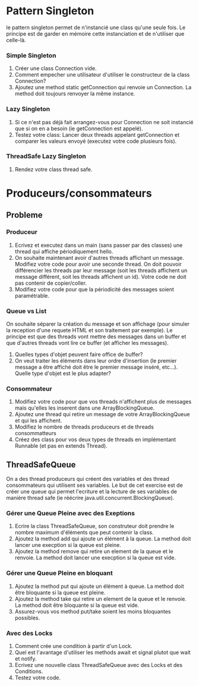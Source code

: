 # Pattern Singleton

le pattern singleton permet de n'instancié une class qu'une seule fois. 
Le principe est de garder en mémoire cette instanciation et de n'utiliser que celle-là.

### Simple Singleton 

1. Créer une class Connection vide.
2. Comment empecher une utilisateur d'utiliser le constructeur de la class Connection?
3. Ajoutez une method static getConnection qui renvoie un Connection. La method doit toujours renvoyer la même instance.

### Lazy Singleton

1. Si ce n'est pas déjà fait arrangez-vous pour Connection ne soit instancié que si on en a besoin (ie getConnection est appelé).
2. Testez votre class: Lancer deux threads appelant getConnection et comparer les valeurs envoyé (executez votre code plusieurs fois).

### ThreadSafe Lazy Singleton

1. Rendez votre class thread safe.



# Produceurs/consommateurs

## Probleme 

### Produceur
1. Ecrivez et executez dans un main (sans passer par des classes) une thread qui affiche périodiquement hello.
2. On souhaite maintenant avoir d'autres threads affichant un message. Modifiez votre code pour avoir une seconde thread. On doit pouvoir différencier les threads par leur message (soit les threads affichent un message différent, soit les threads affichent un id).
Votre code ne doit pas contenir de copier/coller.
3. Modifiez votre code pour que la périodicité des messages soient paramétrable.

### Queue vs List
On souhaite séparer la création du message et son affichage (pour simuler la reception d'une requete HTML et son traitement par exemple). Le principe est que des threads vont mettre des messages dans un buffer et que d'autres threads vont lire ce buffer (et afficher les messages).
1. Quelles types d'objet peuvent faire office de buffer? 
2. On veut traiter les éléments dans leur ordre d'insertion (le premier message a être affiché doit être le premier message inséré, etc...). Quelle type d'objet est le plus adapter?

### Consommateur
1. Modifiez votre code pour que vos threads n'affichent plus de messages mais qu'elles les inserent dans une ArrayBlockingQueue.
2. Ajoutez une thread qui retire un message de votre ArrayBlockingQueue et qui les affichent.
3. Modifiez le nombre de threads produceurs et de threads consommatteurs
4. Créez des class pour vos deux types de threads en implémentant Runnable (et pas en extends Thread).

## ThreadSafeQueue
On a des thread produceurs qui créent des variables et des thread consommateurs qui utilisent ses variables.
Le but de cet exercise est de créer une queue qui permet l'ecriture et la lecture de ses variables de manière thread safe
(ie réécrire java.util.concurrent.BlockingQueue).

### Gérer une Queue Pleine avec des Exeptions

1. Ecrire la class ThreadSafeQueue, son construteur doit prendre le nombre maximum d'éléments que peut contenir la class. 
2. Ajoutez la method add qui ajoute un élément à la queue. La method doit lancer une execption si la queue est pleine.
3. Ajoutez la method remove qui retire un element de la queue et le renvoie. La method doit lancer une execption si la queue est vide.

### Gérer une Queue Pleine en bloquant

1. Ajoutez la method put qui ajoute un élément à queue. La method doit être bloquante si la queue est pleine.
2. Ajoutez la method take qui retire un element de la queue et le renvoie. La method doit être bloquante si la queue est vide.
3. Assurez-vous vos method put/take soient les moins bloquantes possibles.

### Avec des Locks
1. Comment crée une condition à partir d'un Lock.
2. Quel est l'avantage d'utiliser les methods await et signal plutot que wait et notify.
3. Ecrivez une nouvelle class ThreadSafeQueue avec des Locks et des Conditions.
4. Testez votre code. 
